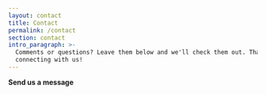 ```yaml
---
layout: contact
title: Contact
permalink: /contact
section: contact
intro_paragraph: >-
  Comments or questions? Leave them below and we'll check them out. Thanks for
  connecting with us!
---
```


**Send us a message**

